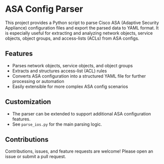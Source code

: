 # ASA Config Parser

This project provides a Python script to parse Cisco ASA (Adaptive Security Appliance) configuration files and export the parsed data to YAML format. It is especially useful for extracting and analyzing network objects, service objects, object groups, and access-lists (ACLs) from ASA configs.

## Features

- Parses network objects, service objects, and object groups
- Extracts and structures access-list (ACL) rules
- Converts ASA configuration into a structured YAML file for further processing or automation
- Easily extensible for more complex ASA config scenarios


## Customization

- The parser can be extended to support additional ASA configuration features.
- See `parse_ios.py` for the main parsing logic.


## Contributions

Contributions, issues, and feature requests are welcome! Please open an issue or submit a pull request.

